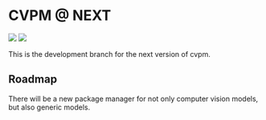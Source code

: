 # CVPM @ NEXT

![](https://github.com/autoai-org/CVPM/workflows/cmd/badge.svg)
![](https://github.com/autoai-org/CVPM/workflows/dashboard/badge.svg)

This is the development branch for the next version of cvpm.

## Roadmap

There will be a new package manager for not only computer vision models, but also generic models.